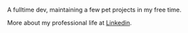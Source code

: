 A fulltime dev, maintaining a few pet projects in my free time.

More about my professional life at [Linkedin](https://www.linkedin.com/in/cyphy/).
